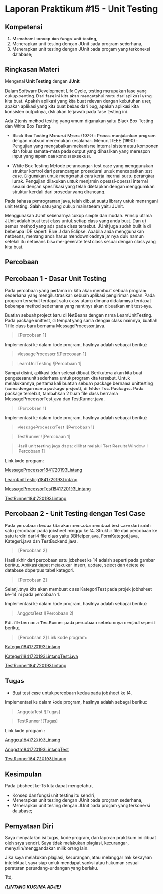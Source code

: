 # Laporan Praktikum #15 - Unit Testing

## Kompetensi

1. Memahami konsep dan fungsi unit testing,
2. Menerapkan unit testing dengan JUnit pada program sederhana,
3. Menerapkan unit testing dengan JUnit pada progam yang terkoneksi database;

## Ringkasan Materi

Mengenal **Unit Testing** dengan **JUnit**

Dalam Software Development Life Cycle, testing merupakan fase yang cukup penting. Dari fase ini kita akan mengetahui mutu dari aplikasi yang kita buat. Apakah aplikasi yang kita buat relevan dengan kebutuhan user, apakah aplikasi yang kita buat bebas dari bug, apakah aplikasi kita konsisten outputnya, dsb akan terjawab pada fase testing ini.

Ada 2 jenis method testing yang umum digunakan yaitu Black Box Testing dan White Box Testing.

- Black Box Testing
Menurut Myers (1979) : Proses menjalankan program dengan maksud menemukan kesalahan. Menurut IEEE (1990) : Pengujian yang mengabaikan mekanisme internal sistem atau komponen dan fokus semata-mata pada output yang dihasilkan yang merespon input yang dipilih dan kondisi eksekusi.

- White Box Testing
Metode perancangan test case yang menggunakan struktur kontrol dari perancangan prosedural untuk mendapatkan test case. Digunakan untuk mengetahui cara kerja internal suatu perangkat lunak. Pengujian dilakukan untuk menjamin operasi-operasi internal sesuai dengan spesifikasi yang telah ditetapkan dengan menggunakan struktur kendali dari prosedur yang dirancang.

Pada bahasa pemrograman java, telah dibuat suatu library untuk menangani unit testing. Salah satu yang cukup mainstream yaitu JUnit.

Menggunakan JUnit sebenarnya cukup simple dan mudah. Prinsip utama JUnit adalah buat test class untuk setiap class yang anda buat. Dan uji semua method yang ada pada class tersebut. JUnit juga sudah built in di beberapa IDE seperti Blue J dan Eclipse. Apabila anda menggunakan netbeans, memang anda harus mendownloadnya  jar nya dulu namun setelah itu netbeans bisa me-generate test class sesuai dengan class yang kita buat.

## Percobaan
## Percobaan 1 - Dasar Unit Testing

Pada percobaan yang pertama ini kita akan membuat sebuah program sederhana yang mengilustrasikan sebuah aplikasi pengiriman pesan. Pada program tersebut terdapat satu class utama dimana didalamnya terdapat beberapa method sederhana yang nantinya akan dibuatkan unit test-nya.

Buatlah sebuah project baru di NetBeans dengan nama LearnUnitTesting. Pada package unittest, di tempat yang sama dengan class mainnya, buatlah 1 file class baru bernama MessageProcessor.java.

> ![Percobaan 1]

Implementasi ke dalam kode program, hasilnya adalah sebagai berikut:

> MessageProcessor
> ![Percobaan 1]

> LearnUnitTesting
> ![Percobaan 1]

Sampai disini, aplikasi telah selesai dibuat. Berikutnya akan kita buat pengetesanunit sederhana untuk program kita tersebut. Untuk melakukannya, pertama kali buatlah sebuah package bernama unittesting (sama dengan nama package project), di folder Test Packages. Pada package tersebut, tambahkan 2 buah file class bernama MessageProcessorTest.java dan TestRunner.java.

> ![Percobaan 1]

Implementasi ke dalam kode program, hasilnya adalah sebagai berikut:

> MessageProcessorTest
> ![Percobaan 1]

> TestRunner
> ![Percobaan 1]

>  Hasil unit testing juga dapat dilihat melalui Test Results Window.
> ![Percobaan 1]

Link kode program:

[MessageProcessor1841720193Lintang](../../src/15_Unit_Testing/MessageProcessor1841720193Lintang.java)

[LearnUnitTesting1841720193Lintang](../../src/15_Unit_Testing/LearnUnitTesting1841720193Lintang.java)

[MessageProcessorTest1841720193Lintang](../../src/15_Unit_Testing/MessageProcessorTest1841720193Lintang.java)

[TestRunner1841720193Lintang](../../src/15_Unit_Testing/TestRunner1841720193Lintang.java)

## Percobaan 2 - Unit Testing dengan Test Case

Pada percobaan kedua kita akan mencoba membuat test case dari salah satu percobaan pada jobsheet minggu ke 14. Struktur file dari percobaan ke satu terdiri dari 4 file class yaitu DBHelper.java, FormKategori.java, Kategori.java dan TestBackend.java.

> ![Percobaan 2]

Hasil akhir dari percobaan satu jobsheet ke 14 adalah seperti pada gambar berikut. Aplikasi dapat melakukan insert, update, select dan delete ke database dbperpus tabel kategori.

> ![Percobaan 2]

Selanjutnya kita akan membuat class KategoriTest pada projek jobhsheet ke-14 ini pada percobaan 1.

Implementasi ke dalam kode program, hasilnya adalah sebagai berikut:

> AnggotaTest
> ![Percobaan 2]

Edit file bernama TestRunner pada percobaan sebelumnya menjadi seperti berikut.

> ![Percobaan 2]
Link kode program:

[Kategori1841720193Lintang](../../src/15_Unit_Testing/Kategori1841720193Lintang.java)

[Kategori1841720193LintangTest.java](../../src/15_Unit_Testing/Kategori1841720193LintangTest.java)

[TestRunner1841720193Lintang](../../src/15_Unit_Testing/TestRunner1841720193Lintang.java)

## Tugas

- Buat test case untuk percobaan kedua pada jobsheet ke 14.

Implementasi ke dalam kode program, hasilnya adalah sebagai berikut:

> AnggotaTest
> ![Tugas]

> TestRunner
> ![Tugas]

Link kode program :

[Anggota1841720193Lintang](../../src/15_Unit_Testing/Anggota1841720193Lintang.java)

[Anggota1841720193LintangTest](../../src/15_Unit_Testing/Anggota1841720193LintangTest.java)

[TestRunner1841720193Lintang](../../src/15_Unit_Testing/TestRunner1841720193Lintang.java)

## Kesimpulan

Pada jobsheet ke-15 kita dapat mengetahui,

- Konsep dan fungsi unit testing itu sendiri,
- Menerapkan unit testing dengan JUnit pada program sederhana,
- Menerapkan unit testing dengan JUnit pada progam yang terkoneksi database;

## Pernyataan Diri

Saya menyatakan isi tugas, kode program, dan laporan praktikum ini dibuat oleh saya sendiri. Saya tidak melakukan plagiasi, kecurangan, menyalin/menggandakan milik orang lain.

Jika saya melakukan plagiasi, kecurangan, atau melanggar hak kekayaan intelektual, saya siap untuk mendapat sanksi atau hukuman sesuai peraturan perundang-undangan yang berlaku.

Ttd,

***(LINTANG KUSUMA ADJIE)***
